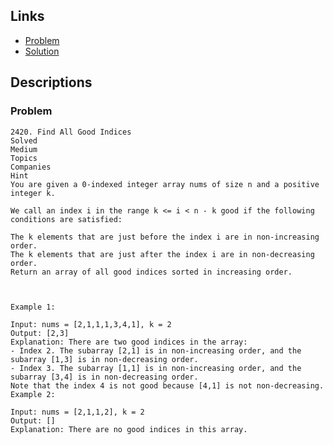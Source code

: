 ## Links
* [Problem](https://leetcode.com/problems/find-all-good-indices/)
* [Solution](https://leetcode.com/problems/find-all-good-indices/solutions/2620565/dp-c-java-python-intuition)


## Descriptions
### Problem
```
2420. Find All Good Indices
Solved
Medium
Topics
Companies
Hint
You are given a 0-indexed integer array nums of size n and a positive integer k.

We call an index i in the range k <= i < n - k good if the following conditions are satisfied:

The k elements that are just before the index i are in non-increasing order.
The k elements that are just after the index i are in non-decreasing order.
Return an array of all good indices sorted in increasing order.

 

Example 1:

Input: nums = [2,1,1,1,3,4,1], k = 2
Output: [2,3]
Explanation: There are two good indices in the array:
- Index 2. The subarray [2,1] is in non-increasing order, and the subarray [1,3] is in non-decreasing order.
- Index 3. The subarray [1,1] is in non-increasing order, and the subarray [3,4] is in non-decreasing order.
Note that the index 4 is not good because [4,1] is not non-decreasing.
Example 2:

Input: nums = [2,1,1,2], k = 2
Output: []
Explanation: There are no good indices in this array.

```
